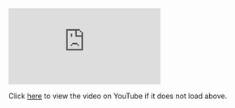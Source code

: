 <!-- Copyright: © 2024 Jonathan Fox
License: GNU AGPL, version 3 or later; http://www.gnu.org/licenses/agpl.html
Full source code: https://github.com/jonathanfox5/gogadget -->

<div class = "iframe-responsive-container">
<iframe class = "iframe-responsive-content" src="https://www.youtube.com/embed/xV4T6LT-_mc" frameBorder="0"></iframe>
</div>

Click [here](https://www.youtube.com/watch?v=xV4T6LT-_mc) to view the video on YouTube if it does not load above.
